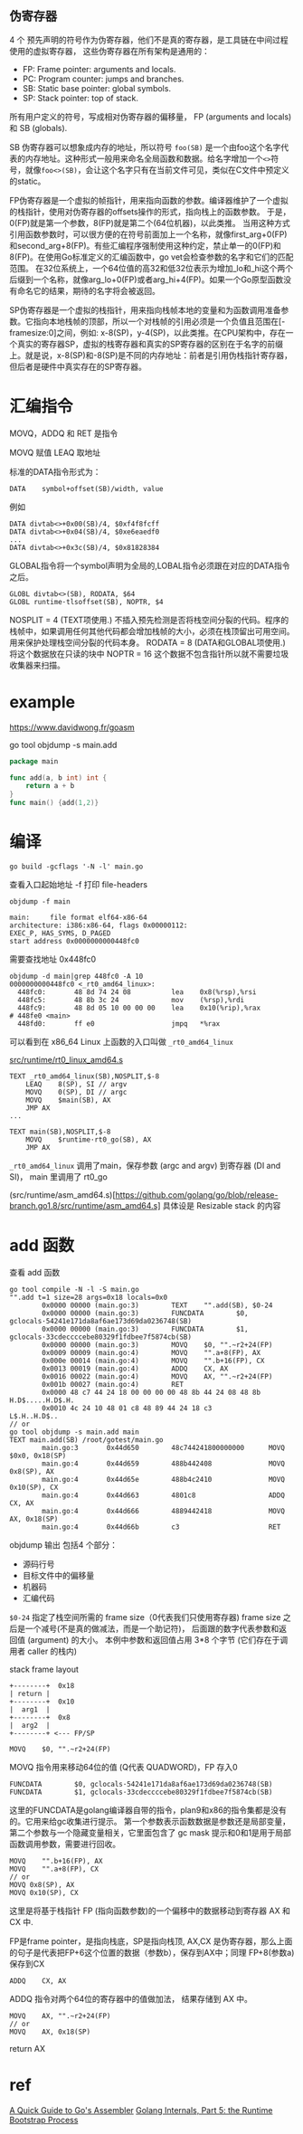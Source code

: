 





## 伪寄存器
4 个 预先声明的符号作为伪寄存器，他们不是真的寄存器，是工具链在中间过程使用的虚拟寄存器，
这些伪寄存器在所有架构是通用的：
* FP: Frame pointer: arguments and locals.
* PC: Program counter: jumps and branches.
* SB: Static base pointer: global symbols.
* SP: Stack pointer: top of stack.

所有用户定义的符号，写成相对伪寄存器的偏移量，  FP (arguments and locals) 和 SB (globals).

SB 伪寄存器可以想象成内存的地址，所以符号 `foo(SB)` 是一个由foo这个名字代表的内存地址。这种形式一般用来命名全局函数和数据。给名字增加一个`<>`符号，就像`foo<>(SB)`，会让这个名字只有在当前文件可见，类似在C文件中预定义的static。

FP伪寄存器是一个虚拟的帧指针，用来指向函数的参数。编译器维护了一个虚拟的栈指针，使用对伪寄存器的offsets操作的形式，指向栈上的函数参数。 于是，0(FP)就是第一个参数，8(FP)就是第二个(64位机器)，以此类推。 当用这种方式引用函数参数时，可以很方便的在符号前面加上一个名称，就像first_arg+0(FP)和second_arg+8(FP)。有些汇编程序强制使用这种约定，禁止单一的0(FP)和8(FP)。在使用Go标准定义的汇编函数中，go vet会检查参数的名字和它们的匹配范围。 在32位系统上，一个64位值的高32和低32位表示为增加_lo和_hi这个两个后缀到一个名称，就像arg_lo+0(FP)或者arg_hi+4(FP)。如果一个Go原型函数没有命名它的结果，期待的名字将会被返回。

SP伪寄存器是一个虚拟的栈指针，用来指向栈帧本地的变量和为函数调用准备参数。它指向本地栈帧的顶部，所以一个对栈帧的引用必须是一个负值且范围在[-framesize:0]之间，例如: x-8(SP)，y-4(SP)，以此类推。在CPU架构中，存在一个真实的寄存器SP，虚拟的栈寄存器和真实的SP寄存器的区别在于名字的前缀上。就是说，x-8(SP)和-8(SP)是不同的内存地址：前者是引用伪栈指针寄存器，但后者是硬件中真实存在的SP寄存器。


# 汇编指令
MOVQ，ADDQ 和 RET 是指令

MOVQ 赋值
LEAQ 取地址

标准的DATA指令形式为：
```
DATA    symbol+offset(SB)/width, value
```
例如
```
DATA divtab<>+0x00(SB)/4, $0xf4f8fcff
DATA divtab<>+0x04(SB)/4, $0xe6eaedf0
...
DATA divtab<>+0x3c(SB)/4, $0x81828384
```
GLOBAL指令将一个symbol声明为全局的,LOBAL指令必须跟在对应的DATA指令之后。
```
GLOBL divtab<>(SB), RODATA, $64
GLOBL runtime·tlsoffset(SB), NOPTR, $4
```
NOSPLIT = 4 (TEXT项使用.) 不插入预先检测是否将栈空间分裂的代码。程序的栈帧中，如果调用任何其他代码都会增加栈帧的大小，必须在栈顶留出可用空间。用来保护处理栈空间分裂的代码本身。
RODATA = 8 (DATA和GLOBAL项使用.) 将这个数据放在只读的块中
NOPTR = 16 这个数据不包含指针所以就不需要垃圾收集器来扫描。


# example
https://www.davidwong.fr/goasm

go tool objdump -s main.add
```go
package main

func add(a, b int) int {
    return a + b
}
func main() {add(1,2)}  
```

# 编译
```
go build -gcflags '-N -l' main.go
```
查看入口起始地址 -f 打印 file-headers
```
objdump -f main

main:     file format elf64-x86-64
architecture: i386:x86-64, flags 0x00000112:
EXEC_P, HAS_SYMS, D_PAGED
start address 0x0000000000448fc0
```
需要查找地址 0x448fc0
```
objdump -d main|grep 448fc0 -A 10
0000000000448fc0 <_rt0_amd64_linux>:
  448fc0:       48 8d 74 24 08          lea    0x8(%rsp),%rsi
  448fc5:       48 8b 3c 24             mov    (%rsp),%rdi
  448fc9:       48 8d 05 10 00 00 00    lea    0x10(%rip),%rax        # 448fe0 <main>
  448fd0:       ff e0                   jmpq   *%rax
```
可以看到在 x86_64 Linux 上函数的入口叫做 `_rt0_amd64_linux`

[src/runtime/rt0_linux_amd64.s](https://github.com/golang/go/blob/release-branch.go1.8/src/runtime/rt0_linux_amd64.s)
```
TEXT _rt0_amd64_linux(SB),NOSPLIT,$-8
	LEAQ	8(SP), SI // argv
	MOVQ	0(SP), DI // argc
	MOVQ	$main(SB), AX
	JMP	AX
...

TEXT main(SB),NOSPLIT,$-8
	MOVQ	$runtime·rt0_go(SB), AX
	JMP	AX
```
`_rt0_amd64_linux` 调用了main，保存参数 (argc and argv) 到寄存器 (DI and SI)，
main 里调用了 rt0_go

(src/runtime/asm_amd64.s)[https://github.com/golang/go/blob/release-branch.go1.8/src/runtime/asm_amd64.s]
具体设是 Resizable stack 的内容

# add 函数

查看 add 函数
```
go tool compile -N -l -S main.go 
"".add t=1 size=28 args=0x18 locals=0x0
        0x0000 00000 (main.go:3)        TEXT    "".add(SB), $0-24
        0x0000 00000 (main.go:3)        FUNCDATA        $0, gclocals·54241e171da8af6ae173d69da0236748(SB)
        0x0000 00000 (main.go:3)        FUNCDATA        $1, gclocals·33cdeccccebe80329f1fdbee7f5874cb(SB)
        0x0000 00000 (main.go:3)        MOVQ    $0, "".~r2+24(FP)
        0x0009 00009 (main.go:4)        MOVQ    "".a+8(FP), AX
        0x000e 00014 (main.go:4)        MOVQ    "".b+16(FP), CX
        0x0013 00019 (main.go:4)        ADDQ    CX, AX
        0x0016 00022 (main.go:4)        MOVQ    AX, "".~r2+24(FP)
        0x001b 00027 (main.go:4)        RET
        0x0000 48 c7 44 24 18 00 00 00 00 48 8b 44 24 08 48 8b  H.D$.....H.D$.H.
        0x0010 4c 24 10 48 01 c8 48 89 44 24 18 c3              L$.H..H.D$..
// or
go tool objdump -s main.add main
TEXT main.add(SB) /root/gotest/main.go
        main.go:3       0x44d650        48c744241800000000      MOVQ $0x0, 0x18(SP)
        main.go:4       0x44d659        488b442408              MOVQ 0x8(SP), AX
        main.go:4       0x44d65e        488b4c2410              MOVQ 0x10(SP), CX
        main.go:4       0x44d663        4801c8                  ADDQ CX, AX
        main.go:4       0x44d666        4889442418              MOVQ AX, 0x18(SP)
        main.go:4       0x44d66b        c3                      RET
```       

objdump 输出 包括4 个部分：
* 源码行号
* 目标文件中的偏移量
* 机器码
* 汇编代码


`$0-24` 指定了栈空间所需的 frame size（0代表我们只使用寄存器)
frame size 之后是一个减号(不是真的做减法，而是一个助记符)， 后面跟的数字代表参数和返回值 (argument) 的大小。 本例中参数和返回值占用 3*8 个字节 (它们存在于调用者 caller 的栈内)

stack frame layout
```
+--------+  0x18
| return |
+--------+  0x10
|  arg1  |
+--------+  0x8
|  arg2  |
+--------+ <--- FP/SP
```

```
MOVQ    $0, "".~r2+24(FP)
```
MOVQ 指令用来移动64位的值 (Q代表 QUADWORD)，FP 存入0

```
FUNCDATA        $0, gclocals·54241e171da8af6ae173d69da0236748(SB)
FUNCDATA        $1, gclocals·33cdeccccebe80329f1fdbee7f5874cb(SB)
```
这里的FUNCDATA是golang编译器自带的指令，plan9和x86的指令集都是没有的。它用来给gc收集进行提示。
第一个参数表示函数数据是参数还是局部变量，第二个参数与一个隐藏变量相关，它里面包含了 gc mask
提示和0和1是用于局部函数调用参数，需要进行回收。

```
MOVQ    "".b+16(FP), AX
MOVQ    "".a+8(FP), CX
// or
MOVQ 0x8(SP), AX
MOVQ 0x10(SP), CX
```
这里是将基于栈指针 FP (指向函数参数)的一个偏移中的数据移动到寄存器 AX 和 CX 中.

FP是frame pointer，是指向栈底，SP是指向栈顶, AX,CX 是伪寄存器，那么上面的句子是代表把FP+6这个位置的数据（参数b），保存到AX中；同理 FP+8(参数a) 保存到CX 

```
ADDQ    CX, AX
```
ADDQ 指令对两个64位的寄存器中的值做加法， 结果存储到 AX 中。

```
MOVQ    AX, "".~r2+24(FP)
// or
MOVQ    AX, 0x18(SP)
```
return AX









# ref
[A Quick Guide to Go's Assembler](https://golang.org/doc/asm)
[Golang Internals, Part 5: the Runtime Bootstrap Process](https://blog.altoros.com/golang-internals-part-5-runtime-bootstrap-process.html)